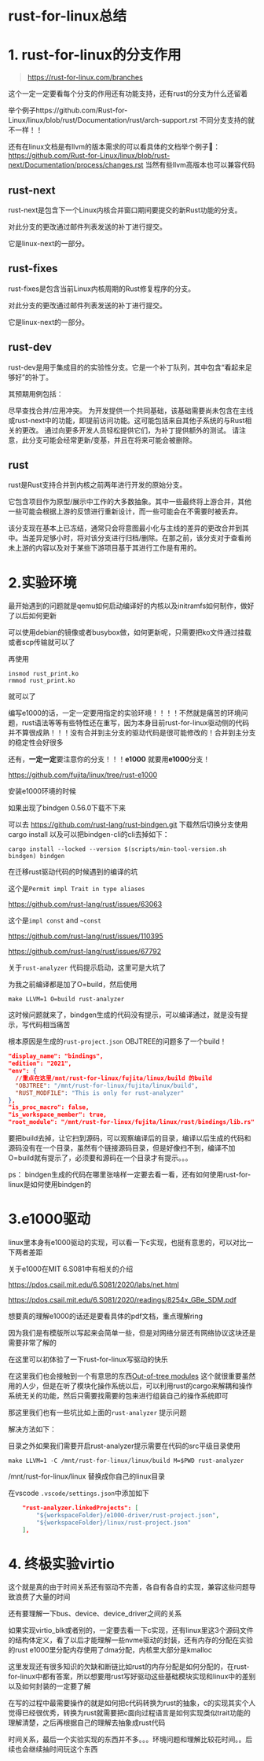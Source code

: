 # rust-for-linux总结

# 1. rust-for-linux的分支作用

> https://rust-for-linux.com/branches

这个一定一定要看每个分支的作用还有功能支持，还有rust的分支为什么还留着

举个例子https://github.com/Rust-for-Linux/linux/blob/rust/Documentation/rust/arch-support.rst 不同分支支持的就不一样！！

还有在linux文档是有llvm的版本需求的可以看具体的文档举个例子🌰： https://github.com/Rust-for-Linux/linux/blob/rust-next/Documentation/process/changes.rst 当然有些llvm高版本也可以兼容代码

## rust-next

rust-next是包含下一个Linux内核合并窗口期间要提交的新Rust功能的分支。

对此分支的更改通过邮件列表发送的补丁进行提交。

它是linux-next的一部分。

## rust-fixes

rust-fixes是包含当前Linux内核周期的Rust修复程序的分支。

对此分支的更改通过邮件列表发送的补丁进行提交。

它是linux-next的一部分。

## rust-dev

rust-dev是用于集成目的的实验性分支。它是一个补丁队列，其中包含“看起来足够好”的补丁。

其预期用例包括：

尽早查找合并/应用冲突。 为开发提供一个共同基础，该基础需要尚未包含在主线或rust-next中的功能，即提前访问功能。这可能包括来自其他子系统的与Rust相关的更改。 通过向更多开发人员轻松提供它们，为补丁提供额外的测试。 请注意，此分支可能会经常更新/变基，并且在将来可能会被删除。

## rust

rust是Rust支持合并到内核之前两年进行开发的原始分支。

它包含项目作为原型/展示中工作的大多数抽象。其中一些最终将上游合并，其他一些可能会根据上游的反馈进行重新设计，而一些可能会在不需要时被丢弃。

该分支现在基本上已冻结，通常只会将意图最小化与主线的差异的更改合并到其中。当差异足够小时，将对该分支进行归档/删除。在那之前，该分支对于查看尚未上游的内容以及对于某些下游项目基于其进行工作是有用的。



# 2.实验环境

最开始遇到的问题就是qemu如何启动编译好的内核以及initramfs如何制作，做好了以后如何更新



可以使用debian的镜像或者busybox做，如何更新呢，只需要把ko文件通过挂载或者scp传输就可以了



再使用 

```shell
insmod rust_print.ko
rmmod rust_print.ko
```

就可以了





编写e1000的话，一定一定要用指定的实验环境！！！！不然就是痛苦的环境问题，rust语法等等有些特性还在重写，因为本身目前rust-for-linux驱动侧的代码并不算很成熟！！！没有合并到主分支的驱动代码是很可能修改的！合并到主分支的稳定性会好很多

还有，**一定一定**要注意你的分支！！！**e1000** 就要用**e1000**分支！

https://github.com/fujita/linux/tree/rust-e1000



安装e1000环境的时候

如果出现了bindgen 0.56.0下载不下来

可以去 https://github.com/rust-lang/rust-bindgen.git 下载然后切换分支使用cargo install 以及可以把bindgen-cli的cli去掉如下：

```shell
cargo install --locked --version $(scripts/min-tool-version.sh bindgen) bindgen
```





在迁移rust驱动代码的时候遇到的编译的坑

这个是`Permit impl Trait in type aliases`

https://github.com/rust-lang/rust/issues/63063

这个是`impl const` and `~const` 

https://github.com/rust-lang/rust/issues/110395

https://github.com/rust-lang/rust/issues/67792



关于`rust-analyzer` 代码提示启动，这里可是大坑了



为我之前编译都是加了O=build，然后使用

```shell
make LLVM=1 O=build rust-analyzer
```

这时候问题就来了，bindgen生成的代码没有提示，可以编译通过，就是没有提示，写代码相当痛苦

根本原因是生成的`rust-project.json` OBJTREE的问题多了一个build！

```json
"display_name": "bindings",
"edition": "2021",
"env": {
  //重点在这里/mnt/rust-for-linux/fujita/linux/build 的build
  "OBJTREE": "/mnt/rust-for-linux/fujita/linux/build",
  "RUST_MODFILE": "This is only for rust-analyzer"
},
"is_proc_macro": false,
"is_workspace_member": true,
"root_module": "/mnt/rust-for-linux/fujita/linux/rust/bindings/lib.rs"
```

要把build去掉，让它扫到源码，可以观察编译后的目录，编译以后生成的代码和源码没有在一个目录，虽然有个链接源码目录，但是好像扫不到，编译不加O=build就有提示了，必须要和源码在一个目录才有提示。。。





ps： bindgen生成的代码在哪里张啥样一定要去看一看，还有如何使用rust-for-linux是如何使用bindgen的



# 3.e1000驱动

linux里本身有e1000驱动的实现，可以看一下c实现，也挺有意思的，可以对比一下两者差距

关于e1000在MIT 6.S081中有相关的介绍

https://pdos.csail.mit.edu/6.S081/2020/labs/net.html

https://pdos.csail.mit.edu/6.S081/2020/readings/8254x_GBe_SDM.pdf

想要真的理解e1000的话还是要看具体的pdf文档，重点理解ring

因为我们是有模版所以写起来会简单一些，但是对网络分层还有网络协议这块还是需要非常了解的





在这里可以初体验了一下rust-for-linux写驱动的快乐



在这里我们也会接触到一个有意思的东西[Out-of-tree modules](https://rust-for-linux.com/out-of-tree-modules#out-of-tree-modules) 这个就很重要虽然用的人少，但是在听了模块化操作系统以后，可以利用rust的cargo来解耦和操作系统无关的功能，然后只需要找需要的包来进行组装自己的操作系统即可



那这里我们也有一些坑比如上面的`rust-analyzer` 提示问题



解决方法如下：

目录之外如果我们需要开启rust-analyzer提示需要在代码的src平级目录使用

```shell
make LLVM=1 -C /mnt/rust-for-linux/linux/build M=$PWD rust-analyzer
```

/mnt/rust-for-linux/linux 替换成你自己的linux目录



在vscode `.vscode/settings.json`中添加如下

```json
    "rust-analyzer.linkedProjects": [
        "${workspaceFolder}/e1000-driver/rust-project.json",
        "${workspaceFolder}/linux/rust-project.json"
    ],
```



# 4. 终极实验virtio

这个就是真的由于时间关系还有驱动不完善，各自有各自的实现，兼容这些问题导致浪费了大量的时间

还有要理解一下bus、device、device_driver之间的关系

如果实现virtio_blk或者别的，一定要去看一下c实现，还有linux里这3个源码文件的结构体定义，看了以后才能理解一些nvme驱动的封装，还有内存的分配在实验的rust e1000里分配内存使用了dma分配，内核里大部分是kmalloc



这里发现还有很多知识的欠缺和断链比如rust的内存分配是如何分配的，在rust-for-linux中都有答案，所以想要用rust写好驱动这些基础模块实现和linux中的差别以及如何封装的一定要了解



在写的过程中最需要操作的就是如何把c代码转换为rust的抽象，c的实现其实个人觉得已经很优秀，转换为rust就需要把c面向过程语言是如何实现类似trait功能的理解清楚，之后再根据自己的理解去抽象成rust代码







时间关系，最后一个实验实现的东西并不多。。。环境问题和理解比较花时间。。后续也会继续抽时间玩这个东西

